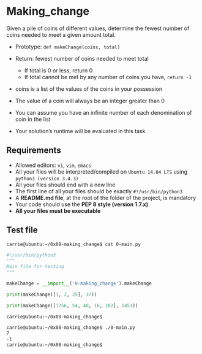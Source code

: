 # Making_change

Given a pile of coins of different values, determine the fewest number of coins needed to meet a given amount total.

- Prototype: `def makeChange(coins, total)`

- Return: fewest number of coins needed to meet total

  - If total is 0 or less, return 0
  - If total cannot be met by any number of coins you have, `return -1`

- coins is a list of the values of the coins in your possession
- The value of a coin will always be an integer greater than 0
- You can assume you have an infinite number of each denomination of coin in the list
- Your solution’s runtime will be evaluated in this task

## Requirements

- Allowed editors: `vi`, `vim`, `emacs`
- All your files will be interpreted/compiled on `Ubuntu 14.04 LTS` using `python3 (version 3.4.3)`
- All your files should end with a new line
- The first line of all your files should be exactly `#!/usr/bin/python3`
- A **README.md file**, at the root of the folder of the project, is mandatory
- Your code should use the **PEP 8 style (version 1.7.x)**
- **All your files must be executable**

## Test file

```bash
carrie@ubuntu:~/0x08-making_change$ cat 0-main.py
```

```python
#!/usr/bin/python3
"""
Main file for testing
"""

makeChange = __import__('0-making_change').makeChange

print(makeChange([1, 2, 25], 37))

print(makeChange([1256, 54, 48, 16, 102], 1453))
```

```bash
carrie@ubuntu:~/0x08-making_change$

carrie@ubuntu:~/0x08-making_change$ ./0-main.py
7
-1
carrie@ubuntu:~/0x08-making_change$
```

